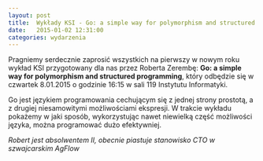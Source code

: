 ```yaml
---
layout:	post
title:	Wykłady KSI - Go: a simple way for polymorphism and structured programming
date:	2015-01-02 12:31:00
categories:	wydarzenia
---
```


Pragniemy serdecznie zaprosić wszystkich na pierwszy w nowym roku wykład KSI przygotowany dla nas przez Roberta Zerembę: **Go: a simple way for polymorphism and structured programming**, który odbędzie się w czwartek 8.01.2015 o godzinie 16:15 w sali 119 Instytutu Informatyki.

Go jest językiem programowania cechującym się z jednej strony prostotą, a z drugiej niesamowitymi możliwościami ekspresji. W trakcie wykładu pokażemy w jaki sposób, wykorzystując nawet niewielką część możliwości języka, można programować dużo efektywniej.

_Robert jest absolwentem II, obecnie piastuje stanowisko CTO w szwajcarskim AgFlow_
